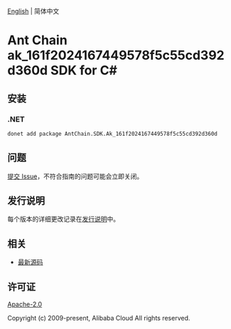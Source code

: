 [English](README.md) | 简体中文

# Ant Chain ak_161f2024167449578f5c55cd392d360d SDK for C#

## 安装

### .NET

```bash
donet add package AntChain.SDK.Ak_161f2024167449578f5c55cd392d360d
```

## 问题

[提交 Issue](https://github.com/alipay/antchain-openapi-prod-sdk/issues/new)，不符合指南的问题可能会立即关闭。

## 发行说明

每个版本的详细更改记录在[发行说明](./ChangeLog.txt)中。

## 相关

* [最新源码](https://github.com/antchain-openapi-prod-sdk)

## 许可证

[Apache-2.0](http://www.apache.org/licenses/LICENSE-2.0)

Copyright (c) 2009-present, Alibaba Cloud All rights reserved.
